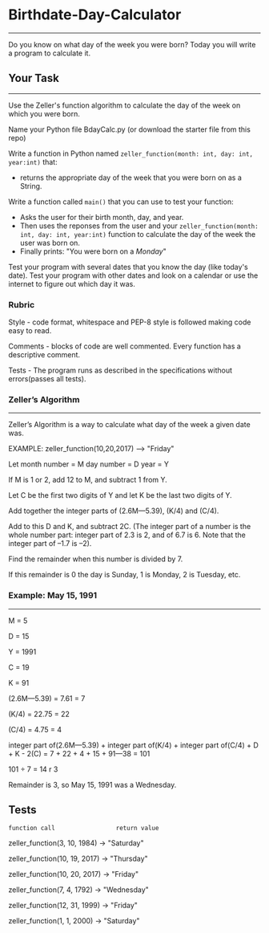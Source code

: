 # Birthdate-Day-Calculator
-----
Do you know on what day of the week you were born?  Today you will write a program to calculate it.
## Your Task
-----
Use the Zeller's function algorithm to calculate the day of the week on which you were born.

Name your Python file BdayCalc.py (or download the starter file from this repo)

Write a function in Python named `zeller_function(month: int, day: int, year:int)` that: 
* returns the appropriate day of the week that you were born on as a String.

Write a function called `main()` that you can use to test your function:
* Asks the user for their birth month, day, and year.
* Then uses the reponses from the user and your `zeller_function(month: int, day: int, year:int)` function to calculate the day of the week the user was born on.
* Finally prints: "You were born on a *Monday*"

Test your program with several dates that you know the day (like today's date).  Test your program with other dates and look on a calendar or use the internet to figure out which day it was.


### Rubric
Style - code format, whitespace and PEP-8 style is followed making code easy to read.

Comments - blocks of code are well commented.  Every function has a descriptive comment.

Tests - The program runs as described in the specifications without errors(passes all tests).

### Zeller’s Algorithm
-----
Zeller’s Algorithm is a way to calculate what day of the week a given date was.

  EXAMPLE: zeller_function(10,20,2017) --> "Friday"

Let month number = M
day number = D
year = Y

If M is 1 or 2, add 12 to M, and subtract 1 from Y.

Let C be the first two digits of Y and let K be the last two digits of Y.

Add together the integer parts of (2.6M—5.39), (K/4) and (C/4). 

Add to this D and K, and subtract 2C. (The integer part of a number is the whole number part: integer part of 2.3 is 2, and of 6.7 is 6. Note that the integer part of –1.7 is –2).

Find the remainder when this number is divided by 7.

If this remainder is 0 the day is Sunday, 1 is Monday, 2 is Tuesday, etc.

### Example: May 15, 1991
-----
M = 5

D = 15

Y = 1991

C = 19

K = 91

(2.6M—5.39) = 7.61 = 7

(K/4) = 22.75 = 22

(C/4) = 4.75 = 4

integer part of(2.6M—5.39) + integer part of(K/4) + integer part of(C/4) + D + K - 2(C) = 7 + 22 + 4 + 15 + 91—38 = 101

101 ÷ 7 = 14 r 3

Remainder is 3, so May 15, 1991 was a Wednesday.

## Tests

    function call                 return value

zeller_function(3, 10, 1984)  -> "Saturday"

zeller_function(10, 19, 2017) -> "Thursday"

zeller_function(10, 20, 2017) -> "Friday"

zeller_function(7, 4, 1792)   -> "Wednesday"

zeller_function(12, 31, 1999) -> "Friday"

zeller_function(1, 1, 2000)   -> "Saturday"
